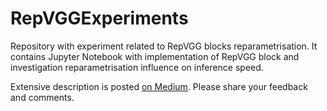 # RepVGGExperiments
Repository with experiment related to RepVGG blocks reparametrisation. It contains Jupyter Notebook with implementation of RepVGG block and investigation reparametrisation influence on inference speed. 

Extensive description is posted [on Medium](). Please share your feedback and comments.
